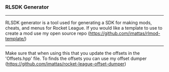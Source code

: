 ### RLSDK Generator
---

RLSDK generator is a tool used for generating a SDK for making mods, cheats, and menus for Rocket League. If you would like a template to use to create a mod use my open source repo (https://github.com/imattas/rlmod-template/)

---
Make sure that when using this that you update the offsets in the 'Offsets.hpp' file. To finds the offsets you can use my offset dumper (https://github.com/imattas/rocket-league-offset-dumper)
